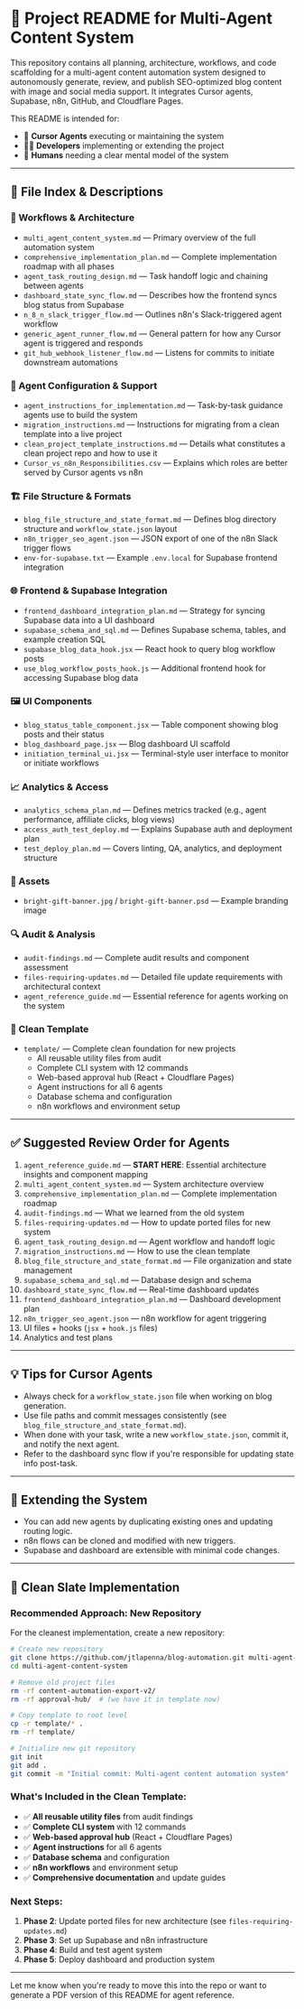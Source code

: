 # 🧾 Project README for Multi-Agent Content System

This repository contains all planning, architecture, workflows, and code scaffolding for a multi-agent content automation system designed to autonomously generate, review, and publish SEO-optimized blog content with image and social media support. It integrates Cursor agents, Supabase, n8n, GitHub, and Cloudflare Pages.

This README is intended for:
- 🤖 **Cursor Agents** executing or maintaining the system
- 👩‍💻 **Developers** implementing or extending the project
- 🧠 **Humans** needing a clear mental model of the system

---

## 📂 File Index & Descriptions

### 🔄 Workflows & Architecture
- `multi_agent_content_system.md` — Primary overview of the full automation system
- `comprehensive_implementation_plan.md` — Complete implementation roadmap with all phases
- `agent_task_routing_design.md` — Task handoff logic and chaining between agents
- `dashboard_state_sync_flow.md` — Describes how the frontend syncs blog status from Supabase
- `n_8_n_slack_trigger_flow.md` — Outlines n8n's Slack-triggered agent workflow
- `generic_agent_runner_flow.md` — General pattern for how any Cursor agent is triggered and responds
- `git_hub_webhook_listener_flow.md` — Listens for commits to initiate downstream automations

### 🧠 Agent Configuration & Support
- `agent_instructions_for_implementation.md` — Task-by-task guidance agents use to build the system
- `migration_instructions.md` — Instructions for migrating from a clean template into a live project
- `clean_project_template_instructions.md` — Details what constitutes a clean project repo and how to use it
- `Cursor_vs_n8n_Responsibilities.csv` — Explains which roles are better served by Cursor agents vs n8n

### 🏗 File Structure & Formats
- `blog_file_structure_and_state_format.md` — Defines blog directory structure and `workflow_state.json` layout
- `n8n_trigger_seo_agent.json` — JSON export of one of the n8n Slack trigger flows
- `env-for-supabase.txt` — Example `.env.local` for Supabase frontend integration

### 🌐 Frontend & Supabase Integration
- `frontend_dashboard_integration_plan.md` — Strategy for syncing Supabase data into a UI dashboard
- `supabase_schema_and_sql.md` — Defines Supabase schema, tables, and example creation SQL
- `supabase_blog_data_hook.jsx` — React hook to query blog workflow posts
- `use_blog_workflow_posts_hook.js` — Additional frontend hook for accessing Supabase blog data

### 🖼 UI Components
- `blog_status_table_component.jsx` — Table component showing blog posts and their status
- `blog_dashboard_page.jsx` — Blog dashboard UI scaffold
- `initiation_terminal_ui.jsx` — Terminal-style user interface to monitor or initiate workflows

### 📈 Analytics & Access
- `analytics_schema_plan.md` — Defines metrics tracked (e.g., agent performance, affiliate clicks, blog views)
- `access_auth_test_deploy.md` — Explains Supabase auth and deployment plan
- `test_deploy_plan.md` — Covers linting, QA, analytics, and deployment structure

### 🎨 Assets
- `bright-gift-banner.jpg` / `bright-gift-banner.psd` — Example branding image

### 🔍 Audit & Analysis
- `audit-findings.md` — Complete audit results and component assessment
- `files-requiring-updates.md` — Detailed file update requirements with architectural context
- `agent_reference_guide.md` — Essential reference for agents working on the system

### 🧼 Clean Template
- `template/` — Complete clean foundation for new projects
  - All reusable utility files from audit
  - Complete CLI system with 12 commands
  - Web-based approval hub (React + Cloudflare Pages)
  - Agent instructions for all 6 agents
  - Database schema and configuration
  - n8n workflows and environment setup

---

## ✅ Suggested Review Order for Agents

1. `agent_reference_guide.md` — **START HERE**: Essential architecture insights and component mapping
2. `multi_agent_content_system.md` — System architecture overview
3. `comprehensive_implementation_plan.md` — Complete implementation roadmap
4. `audit-findings.md` — What we learned from the old system
5. `files-requiring-updates.md` — How to update ported files for new system
6. `agent_task_routing_design.md` — Agent workflow and handoff logic
7. `migration_instructions.md` — How to use the clean template
8. `blog_file_structure_and_state_format.md` — File organization and state management
9. `supabase_schema_and_sql.md` — Database design and schema
10. `dashboard_state_sync_flow.md` — Real-time dashboard updates
11. `frontend_dashboard_integration_plan.md` — Dashboard development plan
12. `n8n_trigger_seo_agent.json` — n8n workflow for agent triggering
13. UI files + hooks (`jsx` + `hook.js` files)
14. Analytics and test plans

---

## 💡 Tips for Cursor Agents

- Always check for a `workflow_state.json` file when working on blog generation.
- Use file paths and commit messages consistently (see `blog_file_structure_and_state_format.md`).
- When done with your task, write a new `workflow_state.json`, commit it, and notify the next agent.
- Refer to the dashboard sync flow if you're responsible for updating state info post-task.

---

## 🌱 Extending the System
- You can add new agents by duplicating existing ones and updating routing logic.
- n8n flows can be cloned and modified with new triggers.
- Supabase and dashboard are extensible with minimal code changes.

---

## 🚀 **Clean Slate Implementation**

### **Recommended Approach: New Repository**
For the cleanest implementation, create a new repository:

```bash
# Create new repository
git clone https://github.com/jtlapenna/blog-automation.git multi-agent-content-system
cd multi-agent-content-system

# Remove old project files
rm -rf content-automation-export-v2/
rm -rf approval-hub/  # (we have it in template now)

# Copy template to root level
cp -r template/* .
rm -rf template/

# Initialize new git repository
git init
git add .
git commit -m "Initial commit: Multi-agent content automation system"
```

### **What's Included in the Clean Template:**
- ✅ **All reusable utility files** from audit findings
- ✅ **Complete CLI system** with 12 commands
- ✅ **Web-based approval hub** (React + Cloudflare Pages)
- ✅ **Agent instructions** for all 6 agents
- ✅ **Database schema** and configuration
- ✅ **n8n workflows** and environment setup
- ✅ **Comprehensive documentation** and update guides

### **Next Steps:**
1. **Phase 2**: Update ported files for new architecture (see `files-requiring-updates.md`)
2. **Phase 3**: Set up Supabase and n8n infrastructure
3. **Phase 4**: Build and test agent system
4. **Phase 5**: Deploy dashboard and production system

---

Let me know when you're ready to move this into the repo or want to generate a PDF version of this README for agent reference.

